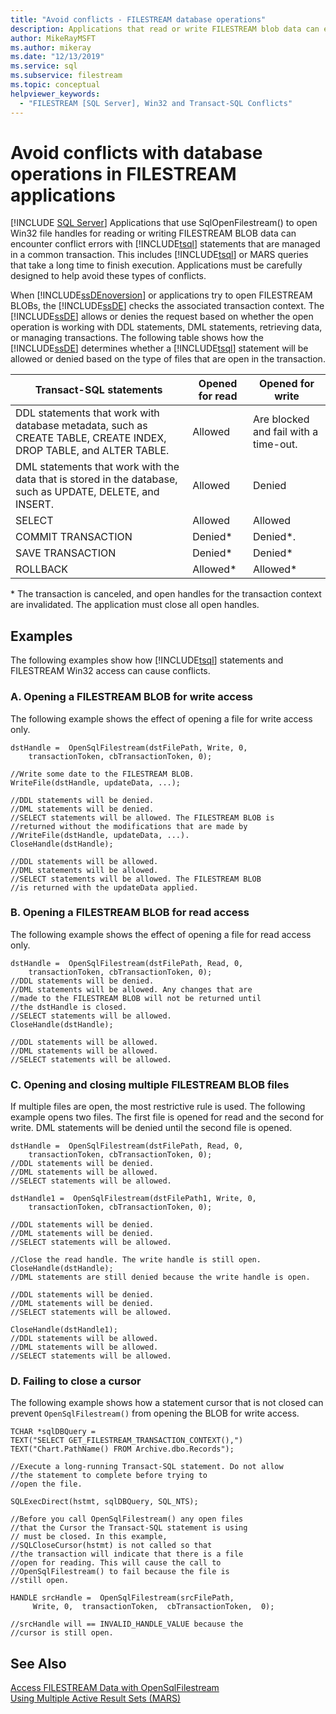 ```yaml
---
title: "Avoid conflicts - FILESTREAM database operations"
description: Applications that read or write FILESTREAM blob data can encounter conflict errors with Transact-SQL statements. Learn how to avoid these types of conflicts.
author: MikeRayMSFT
ms.author: mikeray
ms.date: "12/13/2019"
ms.service: sql
ms.subservice: filestream
ms.topic: conceptual
helpviewer_keywords:
  - "FILESTREAM [SQL Server], Win32 and Transact-SQL Conflicts"
---
```

# Avoid conflicts with database operations in FILESTREAM applications
 [!INCLUDE [SQL Server](../../includes/applies-to-version/sqlserver.md)]
  Applications that use SqlOpenFilestream() to open Win32 file handles for reading or writing FILESTREAM BLOB data can encounter conflict errors with [!INCLUDE[tsql](../../includes/tsql-md.md)] statements that are managed in a common transaction. This includes [!INCLUDE[tsql](../../includes/tsql-md.md)] or MARS queries that take a long time to finish execution. Applications must be carefully designed to help avoid these types of conflicts.  
  
 When [!INCLUDE[ssDEnoversion](../../includes/ssdenoversion-md.md)] or applications try to open FILESTREAM BLOBs, the [!INCLUDE[ssDE](../../includes/ssde-md.md)] checks the associated transaction context. The [!INCLUDE[ssDE](../../includes/ssde-md.md)] allows or denies the request based on whether the open operation is working with DDL statements, DML statements, retrieving data, or managing transactions. The following table shows how the [!INCLUDE[ssDE](../../includes/ssde-md.md)] determines whether a [!INCLUDE[tsql](../../includes/tsql-md.md)] statement will be allowed or denied based on the type of files that are open in the transaction.  
  
|Transact-SQL statements|Opened for read|Opened for write|  
|------------------------------|---------------------|----------------------|  
|DDL statements that work with database metadata, such as CREATE TABLE, CREATE INDEX, DROP TABLE, and ALTER TABLE.|Allowed|Are blocked and fail with a time-out.|  
|DML statements that work with the data that is stored in the database, such as UPDATE, DELETE, and INSERT.|Allowed|Denied|  
|SELECT|Allowed|Allowed|  
|COMMIT TRANSACTION|Denied*|Denied*.|  
|SAVE TRANSACTION|Denied*|Denied*|  
|ROLLBACK|Allowed*|Allowed*|  
  
 \* The transaction is canceled, and open handles for the transaction context are invalidated. The application must close all open handles.  
  
## Examples  
 The following examples show how [!INCLUDE[tsql](../../includes/tsql-md.md)] statements and FILESTREAM Win32 access can cause conflicts.  
  
### A. Opening a FILESTREAM BLOB for write access  
 The following example shows the effect of opening a file for write access only.  
  
```  
dstHandle =  OpenSqlFilestream(dstFilePath, Write, 0,  
    transactionToken, cbTransactionToken, 0);  
  
//Write some date to the FILESTREAM BLOB.  
WriteFile(dstHandle, updateData, ...);  
  
//DDL statements will be denied.  
//DML statements will be denied.  
//SELECT statements will be allowed. The FILESTREAM BLOB is  
//returned without the modifications that are made by  
//WriteFile(dstHandle, updateData, ...).  
CloseHandle(dstHandle);  
  
//DDL statements will be allowed.  
//DML statements will be allowed.  
//SELECT statements will be allowed. The FILESTREAM BLOB  
//is returned with the updateData applied.  
```  
  
### B. Opening a FILESTREAM BLOB for read access  
 The following example shows the effect of opening a file for read access only.  
  
```  
dstHandle =  OpenSqlFilestream(dstFilePath, Read, 0,  
    transactionToken, cbTransactionToken, 0);  
//DDL statements will be denied.  
//DML statements will be allowed. Any changes that are  
//made to the FILESTREAM BLOB will not be returned until  
//the dstHandle is closed.  
//SELECT statements will be allowed.  
CloseHandle(dstHandle);  
  
//DDL statements will be allowed.  
//DML statements will be allowed.  
//SELECT statements will be allowed.  
```  
  
### C. Opening and closing multiple FILESTREAM BLOB files  
 If multiple files are open, the most restrictive rule is used. The following example opens two files. The first file is opened for read and the second for write. DML statements will be denied until the second file is opened.  
  
```  
dstHandle =  OpenSqlFilestream(dstFilePath, Read, 0,  
    transactionToken, cbTransactionToken, 0);  
//DDL statements will be denied.  
//DML statements will be allowed.  
//SELECT statements will be allowed.  
  
dstHandle1 =  OpenSqlFilestream(dstFilePath1, Write, 0,  
    transactionToken, cbTransactionToken, 0);  
  
//DDL statements will be denied.  
//DML statements will be denied.  
//SELECT statements will be allowed.  
  
//Close the read handle. The write handle is still open.  
CloseHandle(dstHandle);  
//DML statements are still denied because the write handle is open.  
  
//DDL statements will be denied.  
//DML statements will be denied.  
//SELECT statements will be allowed.  
  
CloseHandle(dstHandle1);  
//DDL statements will be allowed.  
//DML statements will be allowed.  
//SELECT statements will be allowed.  
```  
  
### D. Failing to close a cursor  
 The following example shows how a statement cursor that is not closed can prevent `OpenSqlFilestream()` from opening the BLOB for write access.  
  
```  
TCHAR *sqlDBQuery =  
TEXT("SELECT GET_FILESTREAM_TRANSACTION_CONTEXT(),")  
TEXT("Chart.PathName() FROM Archive.dbo.Records");  
  
//Execute a long-running Transact-SQL statement. Do not allow  
//the statement to complete before trying to  
//open the file.  
  
SQLExecDirect(hstmt, sqlDBQuery, SQL_NTS);  
  
//Before you call OpenSqlFilestream() any open files  
//that the Cursor the Transact-SQL statement is using  
// must be closed. In this example,  
//SQLCloseCursor(hstmt) is not called so that  
//the transaction will indicate that there is a file  
//open for reading. This will cause the call to  
//OpenSqlFilestream() to fail because the file is  
//still open.  
  
HANDLE srcHandle =  OpenSqlFilestream(srcFilePath,  
     Write, 0,  transactionToken,  cbTransactionToken,  0);  
  
//srcHandle will == INVALID_HANDLE_VALUE because the  
//cursor is still open.  
```  
  
## See Also  
 [Access FILESTREAM Data with OpenSqlFilestream](../../relational-databases/blob/access-filestream-data-with-opensqlfilestream.md)   
 [Using Multiple Active Result Sets &#40;MARS&#41;](../../relational-databases/native-client/features/using-multiple-active-result-sets-mars.md)  
  
  
